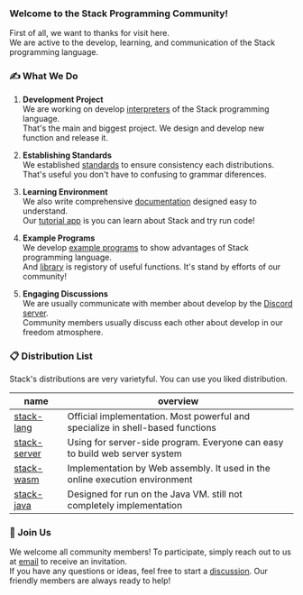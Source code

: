 ### Welcome to the Stack Programming Community!

First of all, we want to thanks for visit here. <br>
We are active to the develop, learning, and communication of the Stack programming language.

### ✍ What We Do

1. **Development Project**<br>
   We are working on develop [interpreters](#-distribution-list) of the Stack programming language.<br>
   That's the main and biggest project. We design and develop new function and release it.
   
3. **Establishing Standards**<br>
   We established [standards](https://github.com/stack-community/standards) to ensure consistency each distributions.<br>
   That's useful you don't have to confusing to grammar diferences.
   
5. **Learning Environment**<br>
   We also write comprehensive [documentation](https://github.com/stack-community/documents) designed easy to understand.<br>
   Our [tutorial app](https://github.com/stack-community/stack-tutorial) is you can learn about Stack and try run code!

4. **Example Programs**<br>
   We develop [example programs](https://github.com/stack-community/examples) to show advantages of Stack programming language.<br>
   And [library](https://github.com/stack-community/library) is registory of useful functions. It's stand by efforts of our community!
   
7. **Engaging Discussions**<br>
   We are usually communicate with member about develop by the [Discord server](https://discord.gg/Yqwrzuh8jm).<br>
   Community members usually discuss each other about develop in our freedom atmosphere. <br>


### 📋 Distribution List
Stack's distributions are very varietyful. You can use you liked distribution.

|name|overview|
|-|-|
|[stack-lang](https://github.com/stack-community/stack-lang)|Official implementation. Most powerful and specialize in shell-based functions|
|[stack-server](https://github.com/stack-community/stack-server)|Using for server-side program. Everyone can easy to build web server system|
|[stack-wasm](https://github.com/stack-community/stack-wasm)|Implementation by Web assembly. It used in the online execution environment|
|[stack-java](https://github.com/stack-community/stack-java)|Designed for run on the Java VM. still not completely implementation|

### 👋 Join Us

We welcome all community members! To participate, simply reach out to us at [email](mailto:kajizukataichi@outlook.jp) to receive an invitation.<br>
If you have any questions or ideas, feel free to start a [discussion](https://github.com/orgs/stack-community/discussions). Our friendly members are always ready to help!
